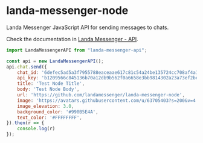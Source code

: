 # landa-messenger-node

Landa Messenger JavaScript API for sending messages to chats.

Check the documentation in [Landa Messenger - API](https://landamessenger.com/api).

```js
import LandaMessengerAPI from "landa-messenger-api";

const api = new LandaMessengerAPI();
api.chat.send({
    chat_id: '6defec5ad5a3f7955788eaceaae617c81c54a24be135724cc708af4a168356ae',
    api_key: 'b1209566c845136b70a12db9b562f0a6658e3bb9814302a23a73ef2be463cbea',
    title: 'Test Node Title',
    body: 'Test Node Body',
    url: 'https://github.com/landamessenger/landa-messenger-node',
    image: 'https://avatars.githubusercontent.com/u/63705403?s=200&v=4',
    image_elevation: 3.0,
    background_color: '#990B5E4A',
    text_color: '#FFFFFFFF',
}).then(r => {
    console.log(r)
});
```